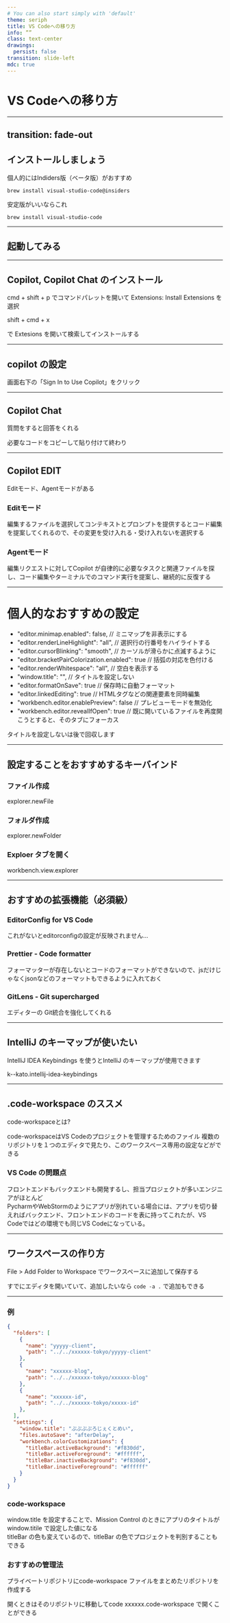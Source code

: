 ```yaml
---
# You can also start simply with 'default'
theme: seriph
title: VS Codeへの移り方
info: ””
class: text-center
drawings:
  persist: false
transition: slide-left
mdc: true
---
```


# VS Codeへの移り方

---
transition: fade-out
---

## インストールしましょう

個人的にはIndiders版（ベータ版）がおすすめ

```
brew install visual-studio-code@insiders
```

安定版がいいならこれ

```
brew install visual-studio-code
```

---

## 起動してみる


--- 

## Copilot, Copilot Chat のインストール


cmd + shift + p でコマンドパレットを開いて Extensions: Install Extensions を選択

shift + cmd + x  

で Extesions を開いて検索してインストールする

---

## copilot の設定

画面右下の「Sign In to Use Copilot」をクリック

---

## Copilot Chat

質問をすると回答をくれる

必要なコードをコピーして貼り付けて終わり

---

## Copilot EDIT

Editモード、Agentモードがある

### Editモード

編集するファイルを選択してコンテキストとプロンプトを提供するとコード編集を提案してくれるので、その変更を受け入れる・受け入れないを選択する

### Agentモード

編集リクエストに対してCopilot が自律的に必要なタスクと関連ファイルを探し、コード編集やターミナルでのコマンド実行を提案し、継続的に反復する

---

# 個人的なおすすめの設定

- "editor.minimap.enabled": false, // ミニマップを非表示にする
- "editor.renderLineHighlight": "all", // 選択行の行番号をハイライトする
- "editor.cursorBlinking": "smooth", // カーソルが滑らかに点滅するように
- "editor.bracketPairColorization.enabled": true // 括弧の対応を色付ける
- "editor.renderWhitespace": "all", // 空白を表示する
- "window.title": "", // タイトルを設定しない
- "editor.formatOnSave": true // 保存時に自動フォーマット
- "editor.linkedEditing": true // HTMLタグなどの関連要素を同時編集
- "workbench.editor.enablePreview": false // プレビューモードを無効化
- "workbench.editor.revealIfOpen": true // 既に開いているファイルを再度開こうとすると、そのタブにフォーカス


タイトルを設定しないは後で回収します

---

## 設定することをおすすめするキーバインド

### ファイル作成

explorer.newFile

### フォルダ作成

explorer.newFolder

### Exploer タブを開く

workbench.view.explorer

---

## おすすめの拡張機能（必須級）

### EditorConfig for VS Code

これがないとeditorconfigの設定が反映されません...

### Prettier - Code formatter
  
フォーマッターが存在しないとコードのフォーマットができないので、jsだけじゃなくjsonなどのフォーマットもできるように入れておく

### GitLens - Git supercharged

エディターの Git統合を強化してくれる

---

## IntelliJ のキーマップが使いたい

IntelliJ IDEA Keybindings を使うとIntelliJ のキーマップが使用できます  

k--kato.intellij-idea-keybindings  

---

## .code-workspace のススメ

code-workspaceとは?

code-workspaceはVS Codeのプロジェクトを管理するためのファイル
複数のリポジトリを１つのエディタで見たり、このワークスペース専用の設定などができる

### VS Code の問題点

フロントエンドもバックエンドも開発するし、担当プロジェクトが多いエンジニアがほとんど  
PycharmやWebStormのようにアプリが別れている場合には、アプリを切り替えればバックエンド、フロントエンドのコードを表に持ってこれたが、VS Codeではどの環境でも同じVS Codeになっている。

---

## ワークスペースの作り方

File > Add Folder to Workspace でワークスペースに追加して保存する

すでにエディタを開いていて、追加したいなら `code -a .` で追加もできる

---

### 例

```json
{
  "folders": [
    {
      "name": "yyyyy-client",
      "path": "../../xxxxxx-tokyo/yyyyy-client"
    },
    {
      "name": "xxxxxx-blog",
      "path": "../../xxxxxx-tokyo/xxxxxx-blog"
    },
    {
      "name": "xxxxxx-id",
      "path": "../../xxxxxx-tokyo/xxxxx-id"
    },
  ],
  "settings": {
    "window.title": "ぷぷぷぷろじぇくとめい",
    "files.autoSave": "afterDelay",
    "workbench.colorCustomizations": {
      "titleBar.activeBackground": "#f830dd",
      "titleBar.activeForeground": "#ffffff",
      "titleBar.inactiveBackground": "#f830dd",
      "titleBar.inactiveForeground": "#ffffff"
    }
  }
}
```

### code-workspace 

window.title を設定することで、Mission Control のときにアプリのタイトルがwindow.titile で設定した値になる  
titleBar の色も変えているので、titleBar の色でプロジェクトを判別することもできる  

### おすすめの管理法

プライベートリポジトリにcode-workspace ファイルをまとめたリポジトリを作成する

開くときはそのリポジトリに移動してcode xxxxxx.code-workspace で開くことができる
